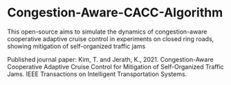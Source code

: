 # Congestion-Aware-CACC-Algorithm
This open-source aims to simulate the dynamics of congestion-aware cooperative adaptive cruise control in experiments on closed ring roads, showing mitigation of self-organized traffic jams

Published journal paper: Kim, T. and Jerath, K., 2021. Congestion-Aware Cooperative Adaptive Cruise Control for Mitigation of Self-Organized Traffic Jams. IEEE Transactions on Intelligent Transportation Systems. 
